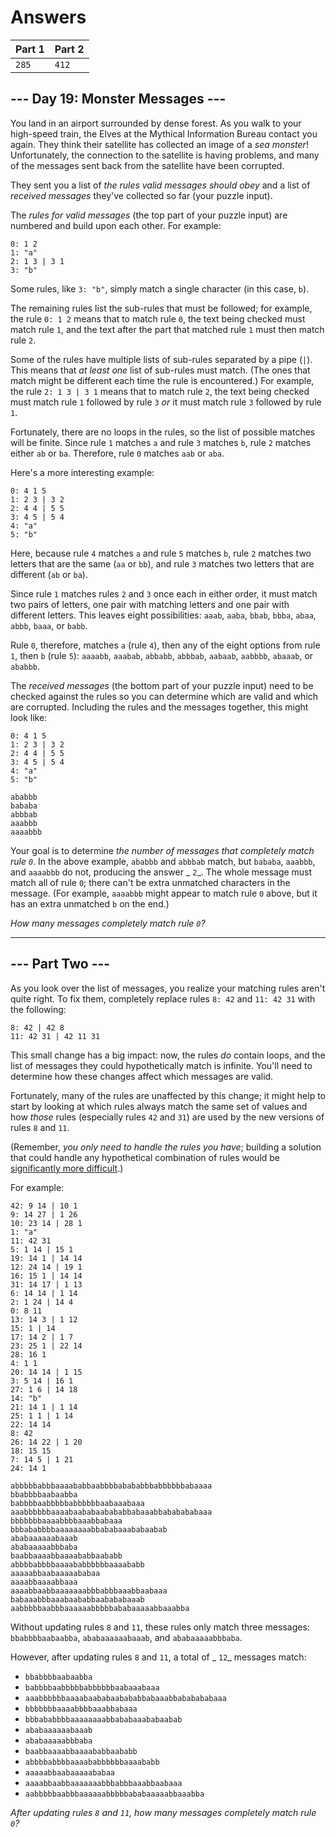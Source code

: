 # Answers

| Part 1 | Part 2 |
| ------ | ------ |
| `285`  | `412`  |

## --- Day 19: Monster Messages ---

You land in an airport surrounded by dense forest. As you walk to your high-speed train, the Elves at the Mythical Information Bureau contact you again. They think their satellite has collected an image of a _sea monster_! Unfortunately, the connection to the satellite is having problems, and many of the messages sent back from the satellite have been corrupted.

They sent you a list of _the rules valid messages should obey_ and a list of _received messages_ they've collected so far (your puzzle input).

The _rules for valid messages_ (the top part of your puzzle input) are numbered and build upon each other. For example:

```
0: 1 2
1: "a"
2: 1 3 | 3 1
3: "b"
```

Some rules, like `3: "b"`, simply match a single character (in this case, `b`).

The remaining rules list the sub-rules that must be followed; for example, the rule `0: 1 2` means that to match rule `0`, the text being checked must match rule `1`, and the text after the part that matched rule `1` must then match rule `2`.

Some of the rules have multiple lists of sub-rules separated by a pipe (`|`). This means that _at least one_ list of sub-rules must match. (The ones that match might be different each time the rule is encountered.) For example, the rule `2: 1 3 | 3 1` means that to match rule `2`, the text being checked must match rule `1` followed by rule `3` _or_ it must match rule `3` followed by rule `1`.

Fortunately, there are no loops in the rules, so the list of possible matches will be finite. Since rule `1` matches `a` and rule `3` matches `b`, rule `2` matches either `ab` or `ba`. Therefore, rule `0` matches `aab` or `aba`.

Here's a more interesting example:

```
0: 4 1 5
1: 2 3 | 3 2
2: 4 4 | 5 5
3: 4 5 | 5 4
4: "a"
5: "b"
```

Here, because rule `4` matches `a` and rule `5` matches `b`, rule `2` matches two letters that are the same (`aa` or `bb`), and rule `3` matches two letters that are different (`ab` or `ba`).

Since rule `1` matches rules `2` and `3` once each in either order, it must match two pairs of letters, one pair with matching letters and one pair with different letters. This leaves eight possibilities: `aaab`, `aaba`, `bbab`, `bbba`, `abaa`, `abbb`, `baaa`, or `babb`.

Rule `0`, therefore, matches `a` (rule `4`), then any of the eight options from rule `1`, then `b` (rule `5`): `aaaabb`, `aaabab`, `abbabb`, `abbbab`, `aabaab`, `aabbbb`, `abaaab`, or `ababbb`.

The _received messages_ (the bottom part of your puzzle input) need to be checked against the rules so you can determine which are valid and which are corrupted. Including the rules and the messages together, this might look like:

```
0: 4 1 5
1: 2 3 | 3 2
2: 4 4 | 5 5
3: 4 5 | 5 4
4: "a"
5: "b"

ababbb
bababa
abbbab
aaabbb
aaaabbb
```

Your goal is to determine _the number of messages that completely match rule `0`_. In the above example, `ababbb` and `abbbab` match, but `bababa`, `aaabbb`, and `aaaabbb` do not, producing the answer _ `2`_. The whole message must match all of rule `0`; there can't be extra unmatched characters in the message. (For example, `aaaabbb` might appear to match rule `0` above, but it has an extra unmatched `b` on the end.)

_How many messages completely match rule `0`?_

-----------------

## --- Part Two ---

As you look over the list of messages, you realize your matching rules aren't quite right. To fix them, completely replace rules `8: 42` and `11: 42 31` with the following:

```
8: 42 | 42 8
11: 42 31 | 42 11 31
```

This small change has a big impact: now, the rules _do_ contain loops, and the list of messages they could hypothetically match is infinite. You'll need to determine how these changes affect which messages are valid.

Fortunately, many of the rules are unaffected by this change; it might help to start by looking at which rules always match the same set of values and how _those_ rules (especially rules `42` and `31`) are used by the new versions of rules `8` and `11`.

(Remember, _you only need to handle the rules you have_; building a solution that could handle any hypothetical combination of rules would be [significantly more difficult](https://en.wikipedia.org/wiki/Formal_grammar).)

For example:

```
42: 9 14 | 10 1
9: 14 27 | 1 26
10: 23 14 | 28 1
1: "a"
11: 42 31
5: 1 14 | 15 1
19: 14 1 | 14 14
12: 24 14 | 19 1
16: 15 1 | 14 14
31: 14 17 | 1 13
6: 14 14 | 1 14
2: 1 24 | 14 4
0: 8 11
13: 14 3 | 1 12
15: 1 | 14
17: 14 2 | 1 7
23: 25 1 | 22 14
28: 16 1
4: 1 1
20: 14 14 | 1 15
3: 5 14 | 16 1
27: 1 6 | 14 18
14: "b"
21: 14 1 | 1 14
25: 1 1 | 1 14
22: 14 14
8: 42
26: 14 22 | 1 20
18: 15 15
7: 14 5 | 1 21
24: 14 1

abbbbbabbbaaaababbaabbbbabababbbabbbbbbabaaaa
bbabbbbaabaabba
babbbbaabbbbbabbbbbbaabaaabaaa
aaabbbbbbaaaabaababaabababbabaaabbababababaaa
bbbbbbbaaaabbbbaaabbabaaa
bbbababbbbaaaaaaaabbababaaababaabab
ababaaaaaabaaab
ababaaaaabbbaba
baabbaaaabbaaaababbaababb
abbbbabbbbaaaababbbbbbaaaababb
aaaaabbaabaaaaababaa
aaaabbaaaabbaaa
aaaabbaabbaaaaaaabbbabbbaaabbaabaaa
babaaabbbaaabaababbaabababaaab
aabbbbbaabbbaaaaaabbbbbababaaaaabbaaabba
```

Without updating rules `8` and `11`, these rules only match three messages: `bbabbbbaabaabba`, `ababaaaaaabaaab`, and `ababaaaaabbbaba`.

However, after updating rules `8` and `11`, a total of _ `12`_ messages match:

* `bbabbbbaabaabba`
* `babbbbaabbbbbabbbbbbaabaaabaaa`
* `aaabbbbbbaaaabaababaabababbabaaabbababababaaa`
* `bbbbbbbaaaabbbbaaabbabaaa`
* `bbbababbbbaaaaaaaabbababaaababaabab`
* `ababaaaaaabaaab`
* `ababaaaaabbbaba`
* `baabbaaaabbaaaababbaababb`
* `abbbbabbbbaaaababbbbbbaaaababb`
* `aaaaabbaabaaaaababaa`
* `aaaabbaabbaaaaaaabbbabbbaaabbaabaaa`
* `aabbbbbaabbbaaaaaabbbbbababaaaaabbaaabba`

_After updating rules `8` and `11`, how many messages completely match rule `0`?_